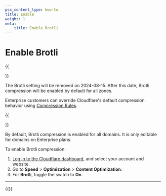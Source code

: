 ```yaml
---
pcx_content_type: how-to
title: Enable
weight: 1
meta:
    title: Enable Brotli
---
```


# Enable Brotli

{{<Aside type="warning" header="Warning">}}

The Brotli setting will be removed on 2024-08-15. After this date, Brotli compression will be enabled by default for all zones.

Enterprise customers can override Cloudflare's default compression behavior using [Compression Rules](/rules/compression-rules/).

{{</Aside>}}

By default, Brotli compression is enabled for all domains. It is only editable for domains on Enterprise plans.

To enable Brotli compression:

1. [Log in to the Cloudflare dashboard](https://dash.cloudflare.com/), and select your account and website.
2. Go to **Speed** > **Optimization** > **Content Optimization**.
3. For **Brotli**, toggle the switch to **On**.

---

{{<render file="_brotli-compression-warning.md">}}
